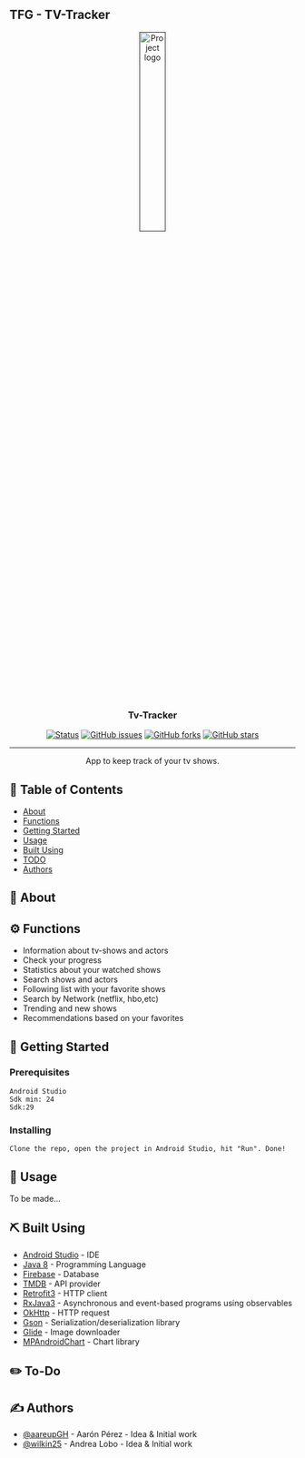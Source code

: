 ## TFG - TV-Tracker

<p align="center">
  <a href="" rel="noopener">
 <img width=30% src="https://i.imgur.com/x4dlw0B.png" alt="Project logo"></a>
</p>

<h3 align="center">Tv-Tracker</h3>

<div align="center">
  
  [![Status](https://img.shields.io/badge/status-active-success.svg)]()
  [![GitHub issues](https://img.shields.io/github/issues/The-Crimson-Pizza/TFG2020)](https://github.com/The-Crimson-Pizza/TFG2020/issues)
  [![GitHub forks](https://img.shields.io/github/forks/The-Crimson-Pizza/TFG2020)](https://github.com/The-Crimson-Pizza/TFG2020/network)
  [![GitHub stars](https://img.shields.io/github/stars/The-Crimson-Pizza/TFG2020)](https://github.com/The-Crimson-Pizza/TFG2020/stargazers)
  
</div>

---

<p align="center"> App to keep track of your tv shows.
    <br> 
</p>

## 📝 Table of Contents
- [About](#about)
- [Functions](#functions)
- [Getting Started](#getting_started)
- [Usage](#usage)
- [Built Using](#built_using)
- [TODO](#todo)
- [Authors](#authors)

## 🧐 About <a name = "about"></a>

## :gear: Functions  <a name = "functions"></a>
- Information about tv-shows and actors
- Check your progress
- Statistics about your watched shows
- Search shows and actors
- Following list with your favorite shows
- Search by Network (netflix, hbo,etc)
- Trending and new shows
- Recommendations based on your favorites

## 🏁 Getting Started <a name = "getting_started"></a>

### Prerequisites

```
Android Studio
Sdk min: 24
Sdk:29
```

### Installing

```
Clone the repo, open the project in Android Studio, hit "Run". Done!
```

## 🎈 Usage <a name="usage"></a>

To be made...

## ⛏️ Built Using <a name = "built_using"></a>
- [Android Studio](https://developer.android.com/) - IDE
- [Java 8](https://docs.oracle.com/javase/8/docs/api/) - Programming Language
- [Firebase](https://firebase.google.com/) - Database
- [TMDB](https://www.themoviedb.org/) - API provider
- [Retrofit3](https://square.github.io/retrofit/) - HTTP client 
- [RxJava3](https://github.com/ReactiveX/RxJava) - Asynchronous and event-based programs using observables
- [OkHttp](https://square.github.io/okhttp/) - HTTP request
- [Gson](https://github.com/google/gson) - Serialization/deserialization library
- [Glide](https://github.com/bumptech/glide) - Image downloader
- [MPAndroidChart](https://github.com/PhilJay/MPAndroidChart) - Chart library

## :pencil2: To-Do <a name = "todo"></a>


## ✍️ Authors <a name = "authors"></a>
- [@aareupGH](https://github.com/aareupGH) - Aarón Pérez - Idea & Initial work
- [@wilkin25](https://github.com/wilkin25) - Andrea Lobo - Idea & Initial work

